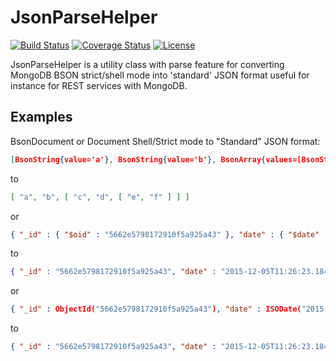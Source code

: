 # JsonParseHelper

[![Build Status](https://travis-ci.org/thiaguten/json-parse-helper.svg)](https://travis-ci.org/thiaguten/json-parse-helper)
[![Coverage Status](https://coveralls.io/repos/github/thiaguten/json-parse-helper/badge.svg?branch=master)](https://coveralls.io/github/thiaguten/json-parse-helper?branch=master)
[![License](https://img.shields.io/hexpm/l/plug.svg?maxAge=2592000)](https://www.apache.org/licenses/LICENSE-2.0.html)

JsonParseHelper is a utility class with parse feature for converting MongoDB BSON strict/shell mode into 'standard' JSON format useful for instance for REST services with MongoDB.

## Examples

BsonDocument or Document Shell/Strict mode to "Standard" JSON format:

```json
[BsonString{value='a'}, BsonString{value='b'}, BsonArray{values=[BsonString{value='c'}, BsonString{value='d'}, BsonArray{values=[BsonString{value='e'}, BsonString{value='f'}]}]}]
```

to

```json
[ "a", "b", [ "c", "d", [ "e", "f" ] ] ]
```

or

```json
{ "_id" : { "$oid" : "5662e5798172910f5a925a43" }, "date" : { "$date" : 1449321849768 }, "pattern" : { "$regex" : "\\d", "$options" : "i" }, "long" : { "$numberLong" : "9223372036854775807" } }
```

to

```json
{ "_id" : "5662e5798172910f5a925a43", "date" : "2015-12-05T11:26:23.184", "pattern" : "\\d/i", "long" : 9223372036854775807 }
```

or

```json
{ "_id" : ObjectId("5662e5798172910f5a925a43"), "date" : ISODate("2015-12-05T13:26:23.184Z"), "pattern" : /\d/i, "long" : NumberLong("9223372036854775807") }
```

to 

```json
{ "_id" : "5662e5798172910f5a925a43", "date" : "2015-12-05T11:26:23.184", "pattern" : "\\d/i", "long" : 9223372036854775807 }
```

